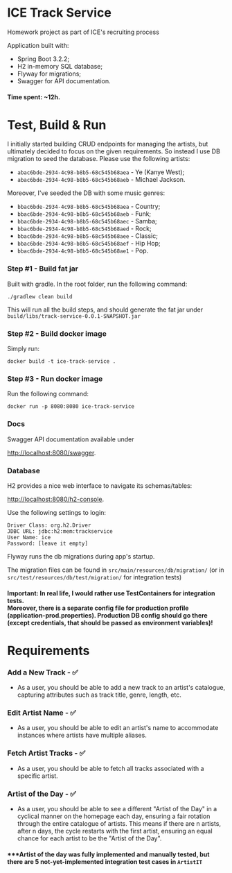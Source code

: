 # ICE Track Service
Homework project as part of ICE's recruiting process

Application built with:
- Spring Boot 3.2.2;
- H2 in-memory SQL database;
- Flyway for migrations;
- Swagger for API documentation.

#### Time spent: ~12h.


# Test, Build & Run

I initially started building CRUD endpoints for managing the artists, but ultimately
decided to focus on the given requirements. 
So instead I use DB migration to seed the database. Please use the following artists:

- `abac6bde-2934-4c98-b8b5-68c545b68aea` - Ye (Kanye West);
- `abac6bde-2934-4c98-b8b5-68c545b68aeb` - Michael Jackson.

Moreover, I've seeded the DB with some music genres:

- `bbac6bde-2934-4c98-b8b5-68c545b68aea` - Country;
- `bbac6bde-2934-4c98-b8b5-68c545b68aeb` - Funk;
- `bbac6bde-2934-4c98-b8b5-68c545b68aec` - Samba;
- `bbac6bde-2934-4c98-b8b5-68c545b68aed` - Rock;
- `bbac6bde-2934-4c98-b8b5-68c545b68aee` - Classic;
- `bbac6bde-2934-4c98-b8b5-68c545b68aef` - Hip Hop;
- `bbac6bde-2934-4c98-b8b5-68c545b68ae1` - Pop.

### Step #1 - Build fat jar
Built with gradle. In the root folder, run the following command:

`./gradlew clean build`

This will run all the build steps, and should generate the fat jar under `build/libs/track-service-0.0.1-SNAPSHOT.jar`

### Step #2 - Build docker image
Simply run:

`docker build -t ice-track-service .`

### Step #3 - Run docker image

Run the following command:

`docker run -p 8080:8080 ice-track-service`

### Docs

Swagger API documentation available under

[http://localhost:8080/swagger](http://localhost:8080/swagger).

### Database

H2 provides a nice web interface to navigate its schemas/tables: 

[http://localhost:8080/h2-console](http://localhost:8080/h2-console).

Use the following settings to login:
```
Driver Class: org.h2.Driver
JDBC URL: jdbc:h2:mem:trackservice
User Name: ice
Password: [leave it empty]
```

Flyway runs the db migrations during app's startup.

The migration files can be found in `src/main/resources/db/migration/` 
(or in `src/test/resources/db/test/migration/` for integration tests)

#### Important: In real life, I would rather use TestContainers for integration tests.<br> Moreover, there is a separate config file for production profile (application-prod.properties). Production DB config should go there (except credentials, that should be passed as environment variables)!


# Requirements

### Add a New Track - ✅
- As a user, you should be able to add a new track to an artist's catalogue,
capturing attributes such as track title, genre, length, etc.
 
### Edit Artist Name - ✅
- As a user, you should be able to edit an artist's name to accommodate instances
where artists have multiple aliases.
 
### Fetch Artist Tracks - ✅
- As a user, you should be able to fetch all tracks associated with a specific artist.

### Artist of the Day - ✅
- As a user, you should be able to see a different "Artist of the Day" in a cyclical
manner on the homepage each day, ensuring a fair rotation through the entire catalogue of artists.
This means if there are n artists, after n days, the cycle restarts with the first artist, ensuring an equal
chance for each artist to be the "Artist of the Day".
#### ***Artist of the day was fully implemented and manually tested, but there are 5 not-yet-implemented integration test cases in `ArtistIT`  